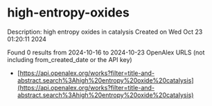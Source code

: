 # high-entropy-oxides
Description: high entropy oxides in catalysis
Created on Wed Oct 23 01:20:11 2024

Found 0 results from 2024-10-16 to 2024-10-23
OpenAlex URLS (not including from_created_date or the API key)
- [https://api.openalex.org/works?filter=title-and-abstract.search%3Ahigh%20entropy%20oxide%20catalysis](https://api.openalex.org/works?filter=title-and-abstract.search%3Ahigh%20entropy%20oxide%20catalysis)

